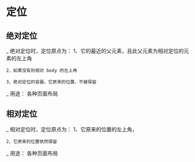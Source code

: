 # 定位
## 绝对定位
\_ 绝对定位时，定位原点为：
    1、它的最近的父元素，且此父元素为相对定位的元素的左上角

    2、如果没有则相对 body 的左上角
    
    3、绝对定位的容器，它原来的位置，不被保留

\_ 用途：
    各种页面布局

## 相对定位
\_ 相对定位时，定位原点为：
    1、它原来的位置的左上角，
    
    2、它原来的位置依然保留

\_ 用途：
    各种页面布局